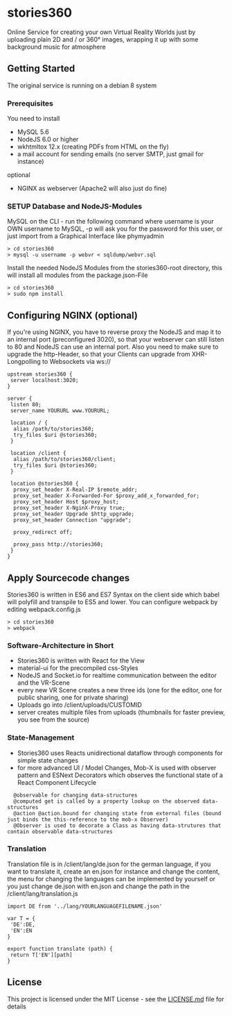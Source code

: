 # stories360

Online Service for creating your own Virtual Reality Worlds just by uploading plain 2D and / or 360° images, wrapping it up with some background music for atmosphere

## Getting Started

The original service is running on a debian 8 system

### Prerequisites

You need to install

* MySQL 5.6
* NodeJS 6.0 or higher
* wkhtmltox 12.x (creating PDFs from HTML on the fly)
* a mail account for sending emails (no server SMTP, just gmail for instance)

optional
* NGINX as webserver (Apache2 will also just do fine)


### SETUP Database and NodeJS-Modules

MySQL 
on the CLI - run the following command where username is your OWN username to MySQL, -p will ask you for the password for this user,
or just import from a Graphical Interface like phymyadmin

```
> cd stories360
> mysql -u username -p webvr < sqldump/webvr.sql
```

Install the needed NodeJS Modules from the stories360-root directory, this will install all modules from the package.json-File

```
> cd stories360
> sudo npm install
```

## Configuring NGINX (optional)

If you're using NGINX, you have to reverse proxy the NodeJS and map it to an internal port (preconfigured 3020), so that your webserver can still listen to 80 and NodeJS can use an internal port. Also you need to make sure to upgrade the http-Header, so that your Clients can upgrade from XHR-Longpolling to Websockets via ws://

```
upstream stories360 {
 server localhost:3020;
}
 
server {
 listen 80;
 server_name YOURURL www.YOURURL;
 
 location / {
  alias /path/to/stories360;
  try_files $uri @stories360;
 }
 
 location /client {
  alias /path/to/stories360/client;
  try_files $uri @stories360;
 }
 
 location @stories360 {
  proxy_set_header X-Real-IP $remote_addr;
  proxy_set_header X-Forwarded-For $proxy_add_x_forwarded_for;
  proxy_set_header Host $proxy_host;
  proxy_set_header X-NginX-Proxy true;
  proxy_set_header Upgrade $http_upgrade;
  proxy_set_header Connection "upgrade";
 
  proxy_redirect off;
  
  proxy_pass http://stories360;
 }
}
```

## Apply Sourcecode changes

Stories360 is written in ES6 and ES7 Syntax on the client side which babel will polyfill and transpile to ES5 and lower. You can configure webpack by editing webpack.config.js 

```
> cd stories360
> webpack
```

### Software-Architecture in Short

* Stories360 is written with React for the View
* material-ui for the precompiled css-Styles
* NodeJS and Socket.io for realtime communication between the editor and the VR-Scene
* every new VR Scene creates a new three ids (one for the editor, one for public sharing, one for private sharing)
* Uploads go into /client/uploads/CUSTOMID
* server creates multiple files from uploads (thumbnails for faster preview, you see from the source)

### State-Management

* Stories360 uses Reacts unidirectional dataflow through components for simple state changes
* for more advanced UI / Model Changes, Mob-X is used with observer pattern and ESNext Decorators which observes the
  functional state of a React Component Lifecycle
  
```
  @observable for changing data-structures
  @computed get is called by a property lookup on the observed data-structures
  @action @action.bound for changing state from external files (bound just binds the this-reference to the mob-x Observer)
  @Observer is used to decorate a Class as having data-strutures that contain observable data-structures
```

### Translation

Translation file is in /client/lang/de.json for the german language, if you want to translate it, create an en.json for instance and change the content, the menu for changing the languages can be implemented by yourself or you just change de.json with en.json and change the path in the /client/lang/translation.js

```
import DE from '../lang/YOURLANGUAGEFILENAME.json'

var T = {
 'DE':DE,
 'EN':EN
}

export function translate (path) {
 return T['EN'][path]
}
```



## License

This project is licensed under the MIT License - see the [LICENSE.md](LICENSE.md) file for details


